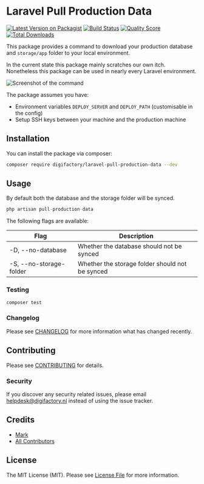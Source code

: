 # Laravel Pull Production Data

[![Latest Version on Packagist](https://img.shields.io/packagist/v/digifactory/laravel-pull-production-data.svg?style=flat-square)](https://packagist.org/packages/digifactory/laravel-pull-production-data)
[![Build Status](https://img.shields.io/travis/digifactory/laravel-pull-production-data/master.svg?style=flat-square)](https://travis-ci.org/digifactory/laravel-pull-production-data)
[![Quality Score](https://img.shields.io/scrutinizer/g/digifactory/laravel-pull-production-data.svg?style=flat-square)](https://scrutinizer-ci.com/g/digifactory/laravel-pull-production-data)
[![Total Downloads](https://img.shields.io/packagist/dt/digifactory/laravel-pull-production-data.svg?style=flat-square)](https://packagist.org/packages/digifactory/laravel-pull-production-data)

This package provides a command to download your production database and `storage/app` folder to your local environment.

In the current state this package mainly scratches our own itch. Nonetheless this package can be used in nearly every Laravel environment.

![Screenshot of the command](https://digifactory.github.io/laravel-pull-production-data/screenshot.png)

The package assumes you have:
- Environment variables `DEPLOY_SERVER` and `DEPLOY_PATH` (customisable in the config)
- Setup SSH keys between your machine and the production machine

## Installation

You can install the package via composer:

```bash
composer require digifactory/laravel-pull-production-data --dev
```

## Usage

By default both the database and the storage folder will be synced.

``` php
php artisan pull-production-data
```

The following flags are available:

| Flag | Description |
| ------------- |-------------|
| -D, --no-database | Whether the database should not be synced |
| -S, --no-storage-folder | Whether the storage folder should not be synced |

### Testing

``` bash
composer test
```

### Changelog

Please see [CHANGELOG](CHANGELOG.md) for more information what has changed recently.

## Contributing

Please see [CONTRIBUTING](CONTRIBUTING.md) for details.

### Security

If you discover any security related issues, please email helpdesk@digifactory.nl instead of using the issue tracker.

## Credits

- [Mark](https://github.com/mrk-j)
- [All Contributors](../../contributors)

## License

The MIT License (MIT). Please see [License File](LICENSE.md) for more information.
